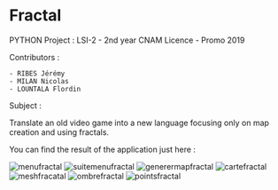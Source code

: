 # Fractal

 PYTHON Project : LSI-2 - 2nd year CNAM Licence - Promo 2019
 
 Contributors :
 
    - RIBES Jérémy
    - MILAN Nicolas
    - LOUNTALA Flordin
 
 Subject :
 
Translate an old video game into a new language focusing only on map creation and using fractals.

You can find the result of the application just here :

![menufractal](https://user-images.githubusercontent.com/71068295/228625853-2bdd019b-c360-4957-8b2a-57807df95763.png)
![suitemenufractal](https://user-images.githubusercontent.com/71068295/228625930-f0a7b217-0cf0-4d9a-b1cb-f70e1b8efc26.png)
![generermapfractal](https://user-images.githubusercontent.com/71068295/228625986-ca0cc9a9-d4ee-42b6-b9ae-63537684a545.png)
![cartefractal](https://user-images.githubusercontent.com/71068295/228626046-ed545508-8793-464e-9164-2c950b9d8f59.png)
![meshfracatal](https://user-images.githubusercontent.com/71068295/228626067-f8d0987f-c3a6-495b-a8f8-590705cd35ea.png)
![ombrefractal](https://user-images.githubusercontent.com/71068295/228626091-3404005f-260a-470a-bb49-2edb355a38e7.png)
![pointsfractal](https://user-images.githubusercontent.com/71068295/228626114-6c67cf8b-6c2a-4df8-9631-def909bea6d7.png)
